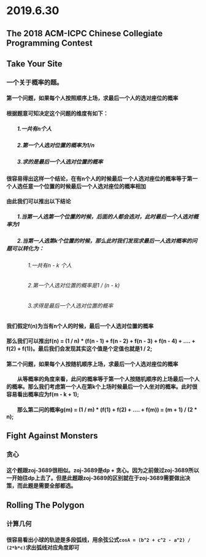 # 2019.6.30 
## The 2018 ACM-ICPC Chinese Collegiate Programming Contest
## Take Your Site
### 一个关于概率的题。
#### 第一个问题，如果每个人按照顺序上场，求最后一个人的选对座位的概率
#### 根据题意可知决定这个问题的维度有如下：
##### &emsp;&emsp;1.一共有n个人
##### &emsp;&emsp;2.第一个人选对位置的概率为1/n
##### &emsp;&emsp;3.求的是最后一个人选对位置的概率
#### 很容易得出这样一个结论，在有n个人的时候最后一个人选对座位的概率等于第一个人选任意一个位置的时候最后一个人选对座位的概率相加
#### 由此我们可以推出以下结论
##### &emsp;&emsp;1.当第一人选第一个位置的时候，后面的人都会选对，此时最后一个人选对概率为1
##### &emsp;&emsp;2.当第一人选第k个位置的时候，那么此时我们发现求最后一人选对概率的问题可以转化为：
###### &emsp;&emsp;&emsp;&emsp;1.一共有n - k 个人
###### &emsp;&emsp;&emsp;&emsp;2.第一个人选对位置的概率是1 / (n - k)
###### &emsp;&emsp;&emsp;&emsp;3.求得是最后一个人选对位置的概率
#### 我们假定f(n)为当有n个人的时候，最后一个人选对位置的概率
#### 那么我们可以推出f(n) = (1 / n) * (f(n - 1) + f(n - 2) + f(n - 3) + f(n - 4) + .... + f(2) + f(1))。最后我们会发现其实这个值是个定值也就是1 / 2;

#### 第二个问题，如果每个人按随机顺序上场，求最后一个人选对座位的概率
#### &emsp;&emsp;从等概率的角度来看，此问的概率等于第一个人按随机顺序的上场最后一个人的概率。那么我们考虑第一个人在第k个上场时候最后一个人坐对的概率。此时很容易看出概率应为f(m - k + 1);
#### &emsp;&emsp;那么第二问的概率g(m) = (1 / m) * (f(1) + f(2) + .... + f(m)) = (m + 1) / (2 * n);

## Fight Against Monsters
### 贪心
#### 这个题跟zoj-3689很相似。zoj-3689是dp + 贪心。因为之前做过zoj-3689所以一开始往dp上去了。但是此题跟zoj-3689的区别就在于zoj-3689需要做出决策，而此题是需要全部都选。

## Rolling The Polygon
### 计算几何
#### 很容易看出小球的轨迹是多段弧线，用余弦公式```cosA = (b^2 + c^2 - a^2) / (2*b*c)```求出弧线对应角度即可
